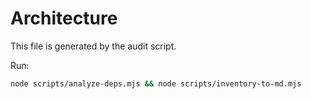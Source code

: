 # Architecture

This file is generated by the audit script.

Run:
```bash
node scripts/analyze-deps.mjs && node scripts/inventory-to-md.mjs

